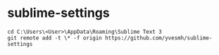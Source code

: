 # sublime-settings

```
cd C:\Users\<User>\AppData\Roaming\Sublime Text 3
git remote add -t \* -f origin https://github.com/yvesmh/sublime-settings
```